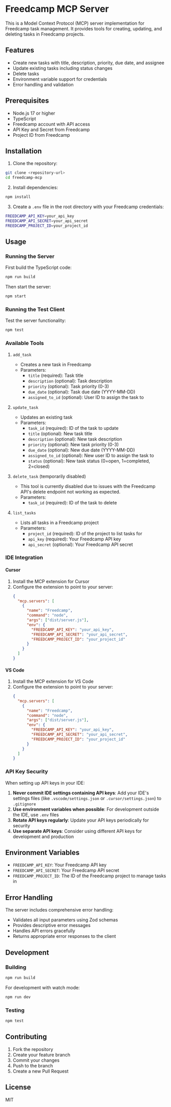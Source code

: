 # Freedcamp MCP Server

This is a Model Context Protocol (MCP) server implementation for Freedcamp task management. It provides tools for creating, updating, and deleting tasks in Freedcamp projects.

## Features

- Create new tasks with title, description, priority, due date, and assignee
- Update existing tasks including status changes
- Delete tasks
- Environment variable support for credentials
- Error handling and validation

## Prerequisites

- Node.js 17 or higher
- TypeScript
- Freedcamp account with API access
- API Key and Secret from Freedcamp
- Project ID from Freedcamp

## Installation

1. Clone the repository:
```bash
git clone <repository-url>
cd freedcamp-mcp
```

2. Install dependencies:
```bash
npm install
```

3. Create a `.env` file in the root directory with your Freedcamp credentials:
```bash
FREEDCAMP_API_KEY=your_api_key
FREEDCAMP_API_SECRET=your_api_secret
FREEDCAMP_PROJECT_ID=your_project_id
```

## Usage

### Running the Server

First build the TypeScript code:
```bash
npm run build
```

Then start the server:
```bash
npm start
```

### Running the Test Client

Test the server functionality:
```bash
npm test
```

### Available Tools

1. `add_task`
   - Creates a new task in Freedcamp
   - Parameters:
     - `title` (required): Task title
     - `description` (optional): Task description
     - `priority` (optional): Task priority (0-3)
     - `due_date` (optional): Task due date (YYYY-MM-DD)
     - `assigned_to_id` (optional): User ID to assign the task to

2. `update_task`
   - Updates an existing task
   - Parameters:
     - `task_id` (required): ID of the task to update
     - `title` (optional): New task title
     - `description` (optional): New task description
     - `priority` (optional): New task priority (0-3)
     - `due_date` (optional): New due date (YYYY-MM-DD)
     - `assigned_to_id` (optional): New user ID to assign the task to
     - `status` (optional): New task status (0=open, 1=completed, 2=closed)

3. `delete_task` (temporarily disabled)
   - This tool is currently disabled due to issues with the Freedcamp API's delete endpoint not working as expected.
   - Parameters:
     - `task_id` (required): ID of the task to delete

4. `list_tasks`
   - Lists all tasks in a Freedcamp project
   - Parameters:
     - `project_id` (required): ID of the project to list tasks for
     - `api_key` (required): Your Freedcamp API key
     - `api_secret` (optional): Your Freedcamp API secret

### IDE Integration

#### Cursor

1. Install the MCP extension for Cursor
2. Configure the extension to point to your server:
   ```json
   {
     "mcp.servers": [
       {
         "name": "Freedcamp",
         "command": "node",
         "args": ["dist/server.js"],
         "env": {
           "FREEDCAMP_API_KEY": "your_api_key",
           "FREEDCAMP_API_SECRET": "your_api_secret",
           "FREEDCAMP_PROJECT_ID": "your_project_id"
         }
       }
     ]
   }
   ```

#### VS Code

1. Install the MCP extension for VS Code
2. Configure the extension to point to your server:
   ```json
   {
     "mcp.servers": [
       {
         "name": "Freedcamp",
         "command": "node",
         "args": ["dist/server.js"],
         "env": {
           "FREEDCAMP_API_KEY": "your_api_key",
           "FREEDCAMP_API_SECRET": "your_api_secret",
           "FREEDCAMP_PROJECT_ID": "your_project_id"
         }
       }
     ]
   }
   ```

### API Key Security

When setting up API keys in your IDE:

1. **Never commit IDE settings containing API keys**: Add your IDE's settings files (like `.vscode/settings.json` or `.cursor/settings.json`) to `.gitignore`
2. **Use environment variables when possible**: For development outside the IDE, use `.env` files
3. **Rotate API keys regularly**: Update your API keys periodically for security
4. **Use separate API keys**: Consider using different API keys for development and production

## Environment Variables

- `FREEDCAMP_API_KEY`: Your Freedcamp API key
- `FREEDCAMP_API_SECRET`: Your Freedcamp API secret
- `FREEDCAMP_PROJECT_ID`: The ID of the Freedcamp project to manage tasks in

## Error Handling

The server includes comprehensive error handling:
- Validates all input parameters using Zod schemas
- Provides descriptive error messages
- Handles API errors gracefully
- Returns appropriate error responses to the client

## Development

### Building

```bash
npm run build
```

For development with watch mode:
```bash
npm run dev
```

### Testing

```bash
npm test
```

## Contributing

1. Fork the repository
2. Create your feature branch
3. Commit your changes
4. Push to the branch
5. Create a new Pull Request

## License

MIT 